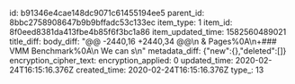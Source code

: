 id: b91346e4cae148dc9071c61455194ee5
parent_id: 8bbc2758908647b9b9bffadc53c133ec
item_type: 1
item_id: 8f0eed8381da413fbe4b85f6f3bc1a86
item_updated_time: 1582560489021
title_diff: 
body_diff: "@@ -2440,16 +2440,34 @@\n & Pages%0A\n+### VMM Benchmark%0A\n We can s\n"
metadata_diff: {"new":{},"deleted":[]}
encryption_cipher_text: 
encryption_applied: 0
updated_time: 2020-02-24T16:15:16.376Z
created_time: 2020-02-24T16:15:16.376Z
type_: 13